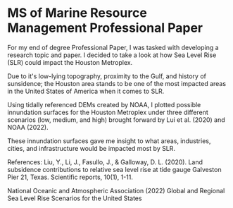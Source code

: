 # MS of Marine Resource Management Professional Paper

For my end of degree Professional Paper, I was tasked with developing a research topic and paper. I decided to take a look at how Sea Level Rise (SLR) could impact the Houston Metroplex.

Due to it's low-lying topography, proximity to the Gulf, and history of sunsidence; the Houston area stands to be one of the most impacted areas in the United States of America when it comes to SLR.

Using tidally referenced DEMs created by NOAA, I plotted possible innundation surfaces for the Houston Metroplex under three different scenarios (low, medium, and high) brought forward by Lui et al. (2020) and NOAA (2022).

These innundation surfaces gave me insight to what areas, industries, cities, and infrastructure would be impacted most by SLR.


References:
Liu, Y., Li, J., Fasullo, J., & Galloway, D. L. (2020). Land subsidence contributions to relative sea level rise at tide 
gauge Galveston Pier 21, Texas. Scientific reports, 10(1), 1-11. 

National Oceanic and Atmospheric Association (2022) Global and Regional Sea Level Rise
Scenarios for the United States
